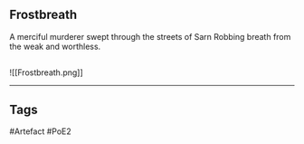 ## Frostbreath
A merciful murderer swept through the streets of Sarn
Robbing breath from the weak and worthless.
##
![[Frostbreath.png]]

---
## Tags
#Artefact
#PoE2